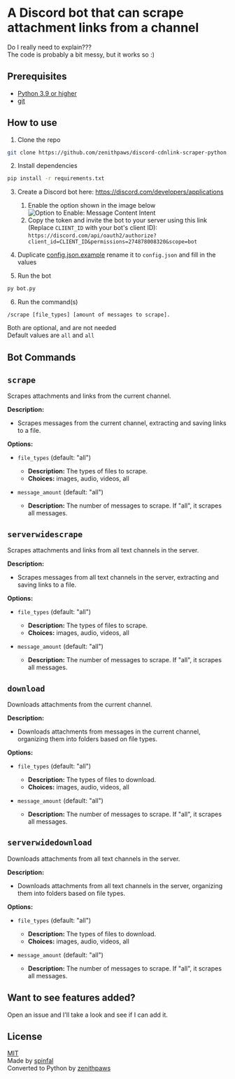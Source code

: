 # A Discord bot that can scrape attachment links from a channel
Do I really need to explain???\
The code is probably a bit messy, but it works so :)

## Prerequisites
- [Python 3.9 or higher](https://python.org/)
- [git](https://git-scm.com/downloads)

## How to use
1. Clone the repo
```bash
git clone https://github.com/zenithpaws/discord-cdnlink-scraper-python.git
```
2. Install dependencies
```bash
pip install -r requirements.txt
```
3. Create a Discord bot here: https://discord.com/developers/applications
    1. Enable the option shown in the image below
  ![Option to Enable: Message Content Intent](https://cdn.spin.rip/r/firefox_3037402965.png)
    2. Copy the token and invite the bot to your server using this link (Replace `CLIENT_ID` with your bot's client ID): `https://discord.com/api/oauth2/authorize?client_id=CLIENT_ID&permissions=274878008320&scope=bot`
  
4. Duplicate [config.json.example](config.json.example) rename it to `config.json` and fill in the values
5. Run the bot
```bash
py bot.py
```
6. Run the command(s)
```
/scrape [file_types] [amount of messages to scrape].
```
Both are optional, and are not needed\
Default values are `all` and `all`

## Bot Commands

## `scrape`
Scrapes attachments and links from the current channel.

**Description:**
- Scrapes messages from the current channel, extracting and saving links to a file.

**Options:**
- `file_types` (default: "all")
  - **Description:** The types of files to scrape.
  - **Choices:** images, audio, videos, all

- `message_amount` (default: "all")
  - **Description:** The number of messages to scrape. If "all", it scrapes all messages.
  
## `serverwidescrape`
Scrapes attachments and links from all text channels in the server.

**Description:**
- Scrapes messages from all text channels in the server, extracting and saving links to a file.

**Options:**
- `file_types` (default: "all")
  - **Description:** The types of files to scrape.
  - **Choices:** images, audio, videos, all

- `message_amount` (default: "all")
  - **Description:** The number of messages to scrape. If "all", it scrapes all messages.

## `download`
Downloads attachments from the current channel.

**Description:**
- Downloads attachments from messages in the current channel, organizing them into folders based on file types.

**Options:**
- `file_types` (default: "all")
  - **Description:** The types of files to download.
  - **Choices:** images, audio, videos, all

- `message_amount` (default: "all")
  - **Description:** The number of messages to scrape. If "all", it scrapes all messages.

## `serverwidedownload`
Downloads attachments from all text channels in the server.

**Description:**
- Downloads attachments from all text channels in the server, organizing them into folders based on file types.

**Options:**
- `file_types` (default: "all")
  - **Description:** The types of files to download.
  - **Choices:** images, audio, videos, all

- `message_amount` (default: "all")
  - **Description:** The number of messages to scrape. If "all", it scrapes all messages.

## Want to see features added?
Open an issue and I'll take a look and see if I can add it.

## License
[MIT](LICENSE)\
Made by [spinfal](https://out.spin.rip/home)\
Converted to Python by [zenithpaws](https://linktr.ee/zenithpaws)